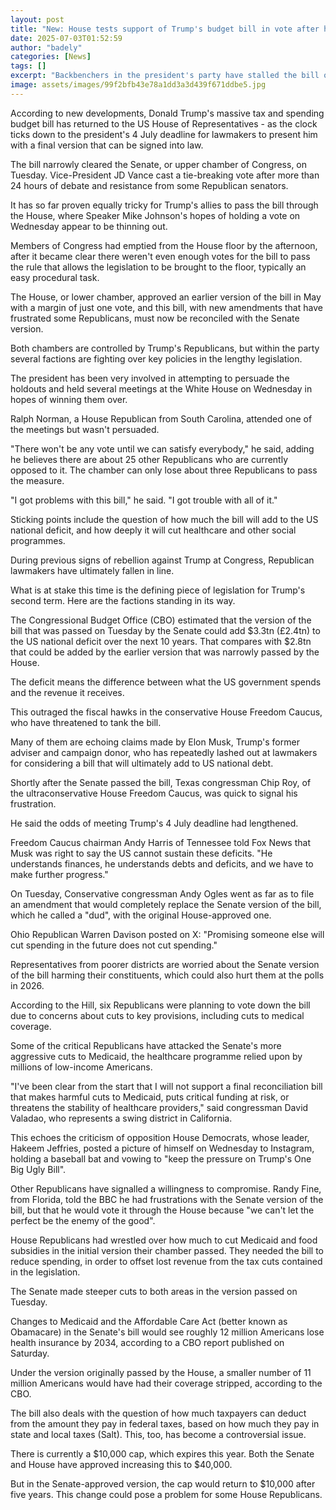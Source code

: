 ```yaml
---
layout: post
title: "New: House tests support of Trump's budget bill in vote after hours of delays"
date: 2025-07-03T01:52:59
author: "badely"
categories: [News]
tags: []
excerpt: "Backbenchers in the president's party have stalled the bill over objections to welfare cuts and the national debt."
image: assets/images/99f2bfb43e78a1dd3a3d439f671ddbe5.jpg
---
```


According to new developments, Donald Trump's massive tax and spending budget bill has returned to the US House of Representatives - as the clock ticks down to the president's 4 July deadline for lawmakers to present him with a final version that can be signed into law. 

The bill narrowly cleared the Senate, or upper chamber of Congress, on Tuesday. Vice-President JD Vance cast a tie-breaking vote after more than 24 hours of debate and resistance from some Republican senators.

It has so far proven equally tricky for Trump's allies to pass the bill through the House, where Speaker Mike Johnson's hopes of holding a vote on Wednesday appear to be thinning out. 

Members of Congress had emptied from the House floor by the afternoon, after it became clear there weren't even enough votes for the bill to pass the rule that allows the legislation to be brought to the floor, typically an easy procedural task.

The House, or lower chamber, approved an earlier version of the bill in May with a margin of just one vote, and this bill, with new amendments that have frustrated some Republicans, must now be reconciled with the Senate version. 

Both chambers are controlled by Trump's Republicans, but within the party several factions are fighting over key policies in the lengthy legislation. 

The president has been very involved in attempting to persuade the holdouts and held several meetings at the White House on Wednesday in hopes of winning them over. 

Ralph Norman, a House Republican from South Carolina, attended one of the meetings but wasn't persuaded. 

"There won't be any vote until we can satisfy everybody," he said, adding he believes there are about 25 other Republicans who are currently opposed to it. The chamber can only lose about three Republicans to pass the measure. 

"I got problems with this bill," he said. "I got trouble with all of it."

Sticking points include the question of how much the bill will add to the US national deficit, and how deeply it will cut healthcare and other social programmes. 

During previous signs of rebellion against Trump at Congress, Republican lawmakers have ultimately fallen in line.

What is at stake this time is the defining piece of legislation for Trump's second term. Here are the factions standing in its way.

The Congressional Budget Office (CBO) estimated that the version of the bill that was passed on Tuesday by the Senate could add $3.3tn (£2.4tn) to the US national deficit over the next 10 years. That compares with $2.8tn that could be added by the earlier version that was narrowly passed by the House.

The deficit means the difference between what the US government spends and the revenue it receives.

This outraged the fiscal hawks in the conservative House Freedom Caucus, who have threatened to tank the bill. 

Many of them are echoing claims made by Elon Musk, Trump's former adviser and campaign donor, who has repeatedly lashed out at lawmakers for considering a bill that will ultimately add to US national debt. 

Shortly after the Senate passed the bill, Texas congressman Chip Roy, of the ultraconservative House Freedom Caucus, was quick to signal his frustration.

He said the odds of meeting Trump's 4 July deadline had lengthened.  

Freedom Caucus chairman Andy Harris of Tennessee told Fox News that Musk was right to say the US cannot sustain these deficits. "He understands finances, he understands debts and deficits, and we have to make further progress."

On Tuesday, Conservative congressman Andy Ogles went as far as to file an amendment that would completely replace the Senate version of the bill, which he called a "dud", with the original House-approved one.

Ohio Republican Warren Davison posted on X: "Promising someone else will cut spending in the future does not cut spending." 

Representatives from poorer districts are worried about the Senate version of the bill harming their constituents, which could also hurt them at the polls in 2026. 

According to the Hill, six Republicans were planning to vote down the bill due to concerns about cuts to key provisions, including cuts to medical coverage.

Some of the critical Republicans have attacked the Senate's more aggressive cuts to Medicaid, the healthcare programme relied upon by millions of low-income Americans. 

"I've been clear from the start that I will not support a final reconciliation bill that makes harmful cuts to Medicaid, puts critical funding at risk, or threatens the stability of healthcare providers," said congressman David Valadao, who represents a swing district in California. 

This echoes the criticism of opposition House Democrats, whose leader, Hakeem Jeffries, posted a picture of himself on Wednesday to Instagram, holding a baseball bat and vowing to "keep the pressure on Trump's One Big Ugly Bill". 

Other Republicans have signalled a willingness to compromise. Randy Fine, from Florida, told the BBC he had frustrations with the Senate version of the bill, but that he would vote it through the House because "we can't let the perfect be the enemy of the good".

House Republicans had wrestled over how much to cut Medicaid and food subsidies in the initial version their chamber passed. They needed the bill to reduce spending, in order to offset lost revenue from the tax cuts contained in the legislation.

The Senate made steeper cuts to both areas in the version passed on Tuesday. 

Changes to Medicaid and the Affordable Care Act (better known as Obamacare) in the Senate's bill would see roughly 12 million Americans lose health insurance by 2034, according to a CBO report published on Saturday.

Under the version originally passed by the House, a smaller number of 11 million Americans would have had their coverage stripped, according to the CBO. 

The bill also deals with the question of how much taxpayers can deduct from the amount they pay in federal taxes, based on how much they pay in state and local taxes (Salt). This, too, has become a controversial issue.

There is currently a $10,000 cap, which expires this year. Both the Senate and House have approved increasing this to $40,000. 

But in the Senate-approved version, the cap would return to $10,000 after five years. This change could pose a problem for some House Republicans.

